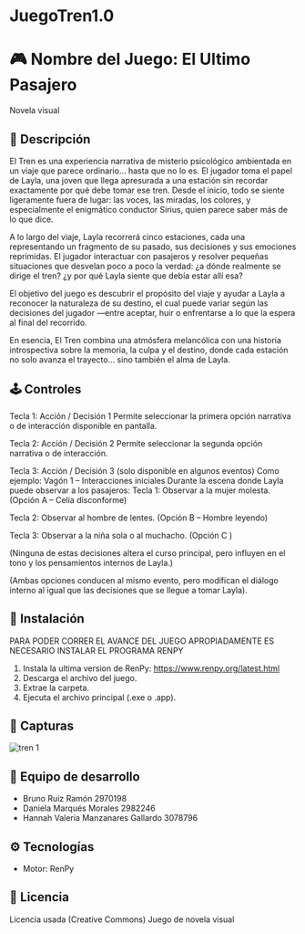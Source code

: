 # JuegoTren1.0
# 🎮 Nombre del Juego: El Ultimo Pasajero
Novela visual

## 🧩 Descripción

El Tren es una experiencia narrativa de misterio psicológico ambientada en un viaje que parece ordinario… hasta que no lo es. El jugador toma el papel de Layla, una joven que llega apresurada a una estación sin recordar exactamente por qué debe tomar ese tren. Desde el inicio, todo se siente ligeramente fuera de lugar: las voces, las miradas, los colores, y especialmente el enigmático conductor Sirius, quien parece saber más de lo que dice.

A lo largo del viaje, Layla recorrerá cinco estaciones, cada una representando un fragmento de su pasado, sus decisiones y sus emociones reprimidas. El jugador interactuar con pasajeros  y resolver pequeñas situaciones que desvelan poco a poco la verdad: ¿a dónde realmente se dirige el tren? ¿y por qué Layla siente que debía estar allí esa?

El objetivo del juego es descubrir el propósito del viaje y ayudar a Layla a reconocer la naturaleza de su destino, el cual puede variar según las decisiones del jugador —entre aceptar, huir o enfrentarse a lo que la espera al final del recorrido.

En esencia, El Tren combina una atmósfera melancólica con una historia introspectiva sobre la memoria, la culpa y el destino, donde cada estación no solo avanza el trayecto… sino también el alma de Layla.

## 🕹 Controles
Tecla 1: Acción / Decisión 1
Permite seleccionar la primera opción narrativa o de interacción disponible en pantalla.

Tecla 2: Acción / Decisión 2
Permite seleccionar la segunda opción narrativa o de interacción.

Tecla 3: Acción / Decisión 3 (solo disponible en algunos eventos)
Como ejemplo:
Vagón 1 – Interacciones iniciales
Durante la escena donde Layla puede observar a los pasajeros:
Tecla 1: Observar a la mujer molesta.
(Opción A – Celia disconforme)

Tecla 2: Observar al hombre de lentes.
(Opción B – Hombre leyendo)

Tecla 3: Observar a la niña sola o al muchacho.
(Opción C )

(Ninguna de estas decisiones altera el curso principal, pero influyen en el tono y los pensamientos internos de Layla.)

(Ambas opciones conducen al mismo evento, pero modifican el diálogo interno al igual que las decisiones que se llegue a tomar Layla).

## 🚀 Instalación

PARA PODER CORRER EL AVANCE DEL JUEGO APROPIADAMENTE ES NECESARIO INSTALAR EL PROGRAMA RENPY

1. Instala la ultima version de RenPy: https://www.renpy.org/latest.html 
2. Descarga el archivo del juego.
3. Extrae la carpeta.
4. Ejecuta el archivo principal (.exe o .app).

## 📸 Capturas
![tren 1](https://github.com/user-attachments/assets/17d8a0b8-ae89-4e50-b0a6-20376ad01cdb)


## 👥 Equipo de desarrollo
- Bruno Ruiz Ramón 2970198
- Daniela Marqués Morales 2982246
- Hannah Valeria Manzanares Gallardo 3078796


## ⚙ Tecnologías
- Motor: RenPy

## 📜 Licencia
Licencia usada (Creative Commons)
Juego de novela visual
